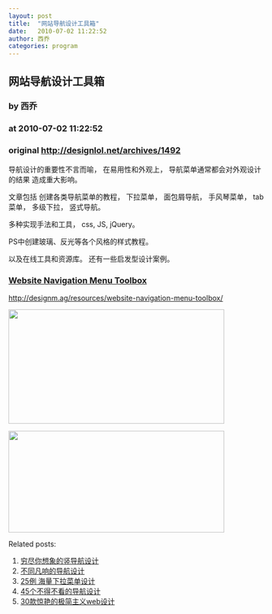 ```yaml
---
layout: post
title:  "网站导航设计工具箱"
date:   2010-07-02 11:22:52
author: 西乔
categories: program
---
```


## 网站导航设计工具箱
### by 西乔
### at 2010-07-02 11:22:52
### original <http://designlol.net/archives/1492>

<p>导航设计的重要性不言而喻， 在易用性和外观上， 导航菜单通常都会对外观设计的结果 造成重大影响。 </p>
<p>文章包括 创建各类导航菜单的教程， 下拉菜单， 面包屑导航， 手风琴菜单， tab菜单， 多级下拉， 竖式导航。 </p>
<p>多种实现手法和工具， css, JS, jQuery。 </p>
<p>PS中创建玻璃、反光等各个风格的样式教程。 </p>
<p>以及在线工具和资源库。 还有一些启发型设计案例。 </p>
<h3><a href="http://designm.ag/resources/website-navigation-menu-toolbox/">Website   Navigation Menu Toolbox</a></h3>
<p><a href="http://designm.ag/resources/website-navigation-menu-toolbox/">http://designm.ag/resources/website-navigation-menu-toolbox/</a></p>
<p><a href="http://designm.ag/resources/website-navigation-menu-toolbox/"><img src="http://designlol.net/wp-content/uploads/2010/06/61.jpg" height="225" width="425"></a></p>
<p><a href="http://designm.ag/resources/website-navigation-menu-toolbox/"><img src="http://designlol.net/wp-content/uploads/2010/06/23_1.jpg" height="200" width="425"></a></p>


<p>Related posts:<ol><li><a href="http://designlol.net/archives/1184" rel="bookmark" title="Permanent Link: 穷尽你想象的竖导航设计">穷尽你想象的竖导航设计</a></li>
<li><a href="http://designlol.net/archives/990" rel="bookmark" title="Permanent Link: 不同凡响的导航设计">不同凡响的导航设计</a></li>
<li><a href="http://designlol.net/archives/810" rel="bookmark" title="Permanent Link: 25例 海量下拉菜单设计">25例 海量下拉菜单设计</a></li>
<li><a href="http://designlol.net/archives/699" rel="bookmark" title="Permanent Link: 45个不得不看的导航设计">45个不得不看的导航设计</a></li>
<li><a href="http://designlol.net/archives/1494" rel="bookmark" title="Permanent Link: 30款惊艳的极简主义web设计">30款惊艳的极简主义web设计</a></li>
</ol></p>